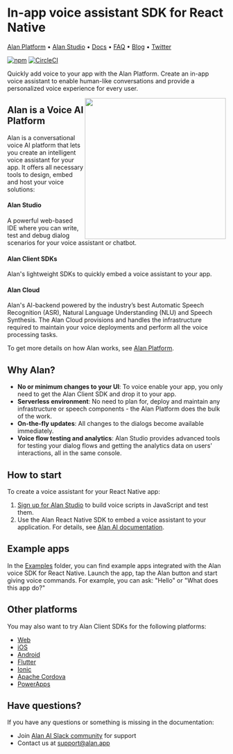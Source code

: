 # In-app voice assistant SDK for React Native

[Alan Platform](https://alan.app/) • [Alan Studio](https://studio.alan.app/register) • [Docs](https://alan.app/docs) • [FAQ](https://alan.app/docs/usage/additional/faq) •
[Blog](https://alan.app/blog/) • [Twitter](https://twitter.com/alanvoiceai)

[![npm](https://img.shields.io/npm/v/@alan-ai/alan-sdk-react-native.svg)](https://www.npmjs.com/package/@alan-ai/alan-sdk-react-native)
[![CircleCI](https://circleci.com/gh/alan-ai/alan-sdk-reactnative.svg?style=shield)](https://circleci.com/gh/alan-ai/alan-sdk-reactnative)

Quickly add voice to your app with the Alan Platform. Create an in-app voice assistant to enable human-like conversations and provide a personalized voice experience for every user.

<img src="https://storage.googleapis.com/alan-public-images/github/phone-ads.gif" height="325px" align="right"/>

## Alan is a Voice AI Platform

Alan is a conversational voice AI platform that lets you create an intelligent voice assistant for your app. It offers all necessary tools to design, embed and host your voice solutions:

#### Alan Studio
A powerful web-based IDE where you can write, test and debug dialog scenarios for your voice assistant or chatbot.

#### Alan Client SDKs

Alan's lightweight SDKs to quickly embed a voice assistant to your app.

#### Alan Cloud

Alan's AI-backend powered by the industry’s best Automatic Speech Recognition (ASR), Natural Language Understanding (NLU) and Speech Synthesis. The Alan Cloud provisions and handles the infrastructure required to maintain your voice deployments and perform all the voice processing tasks.

To get more details on how Alan works, see <a href="https://alan.app/platform" target="_blank">Alan Platform</a>.

## Why Alan?

* **No or minimum changes to your UI**: To voice enable your app, you only need to get the Alan Client SDK and drop it to your app.
* **Serverless environment**: No need to plan for, deploy and maintain any infrastructure or speech components - the Alan Platform does the bulk of the work.
* **On-the-fly updates**: All changes to the dialogs become available immediately.
* **Voice flow testing and analytics**: Alan Studio provides advanced tools for testing your dialog flows and getting the analytics data on users' interactions, all in the same console.

## How to start

To create a voice assistant for your React Native app:
1. <a href="https://studio.alan.app/register" target="_blank">Sign up for Alan Studio</a> to build voice scripts in JavaScript and test them.
2. Use the Alan React Native SDK to embed a voice assistant to your application. For details, see <a href="https://alan.app/docs/client-api/cross-platform/react-native" target="_blank">Alan AI documentation</a>.


## Example  apps

In the [Examples](https://github.com/alan-ai/alan-sdk-reactnative/tree/master/examples) folder, you can find example apps integrated with the Alan voice SDK for React Native. Launch the app, tap the Alan button and start giving voice commands. For example, you can ask: "Hello" or "What does this app do?"

## Other platforms

You may also want to try Alan Client SDKs for the following platforms:

* <a href="https://github.com/alan-ai/alan-sdk-web" target="_blank">Web</a>
* <a href="https://github.com/alan-ai/alan-sdk-ios" target="_blank">iOS</a>
* <a href="https://github.com/alan-ai/alan-sdk-android" target="_blank">Android</a>
* <a href="https://github.com/alan-ai/alan-sdk-flutter" target="_blank">Flutter</a>
* <a href="https://github.com/alan-ai/alan-sdk-ionic" target="_blank">Ionic</a>
* <a href="https://github.com/alan-ai/alan-sdk-cordova" target="_blank">Apache Cordova</a>
* <a href="https://github.com/alan-ai/alan-sdk-pcf" target="_blank">PowerApps</a>

## Have questions?

If you have any questions or something is missing in the documentation:
- Join [Alan AI Slack community](https://app.slack.com/client/TL55N530A) for support
- Contact us at [support@alan.app](mailto:support@alan.app)